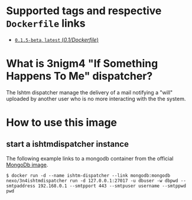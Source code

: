 # Supported tags and respective `Dockerfile` links

-	[`0.1.5-beta`, `latest` (*0.1/Dockerfile*)](https://github.com/nexocrew/docker_3nigm4_ishtmdispatcher/0.1/Dockerfile)

# What is 3nigm4 "If Something Happens To Me" dispatcher?
The Ishtm dispatcher manage the delivery of a mail notifying a "will" uploaded by another user who is no more interacting with the the system.

# How to use this image

## start a ishtmdispatcher instance

The following example links to a mongodb container from the official [MongoDb image](https://hub.docker.com/_/mongo/).

```console
$ docker run -d --name ishtm-dispatcher --link mongodb:mongodb nexo/3n4ishtmdispatcher run -d 127.0.0.1:27017 -u dbuser -w dbpwd --smtpaddress 192.168.0.1 --smtpport 443 --smtpuser username --smtppwd pwd 
```
